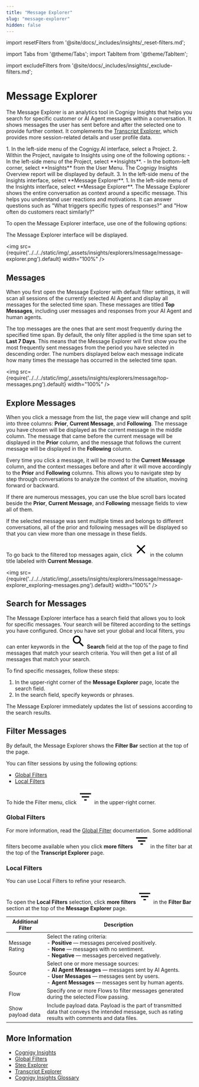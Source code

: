 ```yaml
---
title: "Message Explorer" 
slug: "message-explorer" 
hidden: false 
---
```

import resetFilters from '@site/docs/_includes/insights/_reset-filters.md';

import Tabs from '@theme/Tabs';
import TabItem from '@theme/TabItem';


import excludeFilters from '@site/docs/_includes/insights/_exclude-filters.md';


# Message Explorer

The Message Explorer is an analytics tool in Cognigy Insights that helps you search for specific customer or AI Agent messages within a conversation. It shows messages the user has sent before and after the selected one to provide further context. It complements the [Transcript Explorer](transcript.md), which provides more session-related details and user profile data.

<Tabs>
  <TabItem value="tab1" label="Via Cognigy.AI" default>
    1. In the left-side menu of the Cognigy.AI interface, select a Project.
    2. Within the Project, navigate to Insights using one of the following options:
        - In the left-side menu of the Project, select **Insights**. 
        - In the bottom-left corner, select **Insights** from the User Menu. 
        The Cognigy Insights Overview report will be displayed by default. 
    3. In the left-side menu of the Insights interface, select **Message Explorer**.
         
  </TabItem>
  <TabItem value="tab2" label="Via Insights">
    1. In the left-side menu of the Insights interface, select **Message Explorer**.

  </TabItem>
</Tabs>
The Message Explorer shows the entire conversation as context around a specific message. This helps you understand user reactions and motivations. It can answer questions such as "What triggers specific types of responses?" and "How often do customers react similarly?"

To open the Message Explorer interface, use one of the following options:

The Message Explorer interface will be displayed.

<img src={require('../../../static/img/_assets/insights/explorers/message/message-explorer.png').default} width="100%" />

## Messages

When you first open the Message Explorer with default filter settings,
it will scan all sessions of the currently selected AI Agent and display all messages for the selected time span.
These messages are titled **Top Messages**, including user messages and responses from your AI Agent and human agents.

The top messages are the ones that are sent most frequently during the specified time span. By default, the only filter applied is the time span set to **Last 7 Days**. This means that the Message Explorer will first show you the most frequently sent messages from the period you have selected in descending order. The numbers displayed below each message indicate how many times the message has occurred in the selected time span.

<img src={require('../../../static/img/_assets/insights/explorers/message/top-messages.png').default} width="100%" />

## Explore Messages

When you click a message from the list, the page view will change and split into three columns: **Prior**, **Current Message**, and **Following**. The message you have chosen will be displayed as the current message in the middle column. The message that came before the current message will be displayed in the **Prior** column, and the message that follows the current message will be displayed in the **Following** column.

Every time you click a message, it will be moved to the **Current Message** column, and the context messages before and after it will move accordingly to the **Prior** and **Following** columns. This allows you to navigate step by step through conversations to analyze the context of the situation, moving forward or backward.

If there are numerous messages, you can use the blue scroll bars located beside the **Prior**, **Current Message**, and **Following** message fields to view all of them.

If the selected message was sent multiple times and belongs to different conversations, all of the prior and following messages will be displayed so that you can view more than one message in these fields.

To go back to the filtered top messages again, click ![X-icon](../../../static/img/_assets/icons/X-icon.svg) in the column title labeled with **Current Message**.

<img src={require('../../../static/img/_assets/insights/explorers/message/message-explorer_exploring-messages.png').default} width="100%" />

## Search for Messages

The Message Explorer interface has a search field that allows you to look for specific messages.
Your search will be filtered according to the settings you have configured.
Once you have set your global and local filters,
you can enter keywords in the **![magnifying glass](../../../static/img/_assets/icons/magnifying-glass.svg) Search** field at the top of the page
to find messages that match your search criteria.
You will then get a list of all messages that match your search.

To find specific messages, follow these steps:

1. In the upper-right corner of the **Message Explorer** page, locate the search field.
2. In the search field, specify keywords or phrases.

The Message Explorer immediately updates the list of sessions according to the search results.

## Filter Messages

By default, the Message Explorer shows the **Filter Bar** section at the top of the page.

You can filter sessions by using the following options:

- [Global Filters](#global-filters)
- [Local Filters](#local-filters)

To hide the Filter menu, click ![insight-filter-black](../../../static/img/_assets/icons/insight-filter-black.svg) in the upper-right corner.

### Global Filters

For more information, read the [Global Filter](../global-filters.md) documentation. Some additional filters become available when you click **more filters ![insight-filter-black](../../../static/img/_assets/icons/insight-filter-black.svg)** in the filter bar at the top of the **Transcript Explorer** page. 

### Local Filters

You can use Local Filters to refine your research.

To open the **Local Filters** selection,
click **more filters ![insight-filter-black](../../../static/img/_assets/icons/insight-filter-black.svg)** in the **Filter Bar** section at the top of the **Message Explorer** page.

| Additional  Filter | Description                                                                                                                                                                                                  |
|--------------------|--------------------------------------------------------------------------------------------------------------------------------------------------------------------------------------------------------------|
| Message Rating     | Select the rating criteria: <br /> - **Positive** — messages perceived positively. <br />- **None** — messages with no sentiment. <br />- **Negative** — messages perceived negatively.                            |
| Source             | Select one or more message sources: <br /> - **AI Agent Messages** — messages sent by AI Agents. <br /> - **User Messages** — messages sent by users. <br /> - **Agent Messages** — messages sent by human agents. |
| Flow               | Specify one or more Flows to filter messages generated during the selected Flow passing.                                                                                                                     |
| Show payload data  | Include payload data. Payload is the part of transmitted data that conveys the intended message, such as rating results with comments and data files.                                                        |

<excludeFilters />

<resetFilters />

## More Information

- [Cognigy Insights](../overview.md)
- [Global Filters](../global-filters.md)
- [Step Explorer](step.md)
- [Transcript Explorer](transcript.md)
- [Cognigy Insights Glossary](../glossary.md)
